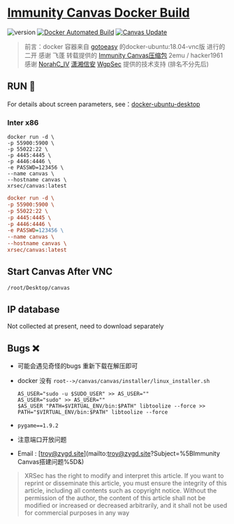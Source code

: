 # [Immunity Canvas Docker Build](https://blog.zygd.site/Immunity%20Canvas%20Docker%20Build.html)

![version](https://img.shields.io/badge/Version-7.2-da282a)  [![Docker Automated Build](https://img.shields.io/docker/automated/xrsec/canvas?label=Build&logo=docker&style=flat-square)](https://hub.docker.com/r/xrsec/canvas) [![Canvas Update](https://github.com/XRSec/Canvas-Update/actions/workflows/Canvas_Docker_Build.yml/badge.svg)](https://github.com/XRSec/Canvas-Update/actions/workflows/Canvas_Docker_Build.yml)

> 前言：docker 容器来自 [gotoeasy](https://github.com/gotoeasy/docker-ubuntu-desktop) 的docker-ubuntu:18.04-vnc版 进行的二开
> 感谢 飞蓬 转载提供的  [Immunity Canvas压缩包](https://pan.baidu.com/s/1hiAjzrzQYExtgK5clRUEbw) 2emu / hacker1961
> 感谢 [NorahC_IV](https://www.cnblogs.com/charon1937/) [潇湘信安](https://mp.weixin.qq.com/s/Ri_MCXTKSsHqOKEGOse1Cw) [WgpSec](https://wiki.wgpsec.org/) 提供的技术支持 (排名不分先后)

## RUN 🚀

For details about screen parameters, see：[docker-ubuntu-desktop](https://github.com/gotoeasy/docker-ubuntu-desktop)

### Inter x86

```shell
docker run -d \
-p 55900:5900 \
-p 55022:22 \
-p 4445:4445 \
-p 4446:4446 \
-e PASSWD=123456 \
--name canvas \
--hostname canvas \
xrsec/canvas:latest
```

```ini
docker run -d \
-p 55900:5900 \
-p 55022:22 \
-p 4445:4445 \
-p 4446:4446 \
-e PASSWD=123456 \
--name canvas \
--hostname canvas \
xrsec/canvas:latest
```

## Start Canvas After VNC

```bash
/root/Desktop/canvas
```

## IP database

Not collected at present, need to download separately

## Bugs ❌

- 可能会遇见奇怪的bugs 重新下载在解压即可

- docker 没有 `root-->/canvas/canvas/installer/linux_installer.sh`

  ```shell
  AS_USER="sudo -u $SUDO_USER" >> AS_USER=""
  AS_USER="sudo" >> AS_USER=""
  $AS_USER "PATH=$VIRTUAL_ENV/bin:$PATH" libtoolize --force >>
  PATH="$VIRTUAL_ENV/bin:$PATH" libtoolize --force
  ```

- `pygame==1.9.2`
- 注意端口开放问题

- Email : [troy@zygd.site](mailto:troy@zygd.site?Subject=%5BImmunity Canvas搭建问题%5D&amp;)

> XRSec has the right to modify and interpret this article. If you want to reprint or disseminate this article, you must ensure the integrity of this article, including all contents such as copyright notice. Without the permission of the author, the content of this article shall not be modified or increased or decreased arbitrarily, and it shall not be used for commercial purposes in any way
